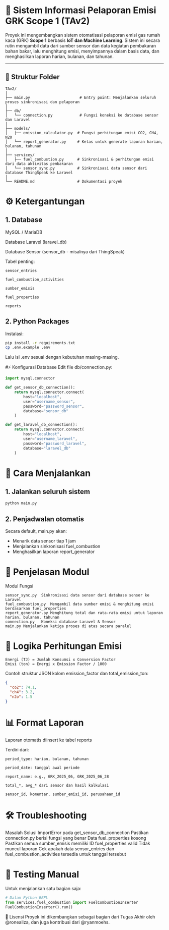 # 🌱 Sistem Informasi Pelaporan Emisi GRK Scope 1 (TAv2)

Proyek ini mengembangkan sistem otomatisasi pelaporan emisi gas rumah kaca (GRK) **Scope 1** berbasis **IoT dan Machine Learning**. Sistem ini secara rutin mengambil data dari sumber sensor dan data kegiatan pembakaran bahan bakar, lalu menghitung emisi, menyimpannya dalam basis data, dan menghasilkan laporan harian, bulanan, dan tahunan.

---

## 📁 Struktur Folder

```plaintext
TAv2/
│
├── main.py                      # Entry point: Menjalankan seluruh proses sinkronisasi dan pelaporan
│
├── db/
│   └── connection.py            # Fungsi koneksi ke database sensor dan Laravel
│
├── models/
│   ├── emission_calculator.py  # Fungsi perhitungan emisi CO2, CH4, N2O
│   └── report_generator.py     # Kelas untuk generate laporan harian, bulanan, tahunan
│
├── services/
│   ├── fuel_combustion.py      # Sinkronisasi & perhitungan emisi dari data aktivitas pembakaran
│   └── sensor_sync.py          # Sinkronisasi data sensor dari database ThingSpeak ke Laravel
│
└── README.md                   # Dokumentasi proyek
```

# ⚙️ Ketergantungan
## 1. Database
MySQL / MariaDB

Database Laravel (laravel_db)

Database Sensor (sensor_db - misalnya dari ThingSpeak)

Tabel penting:
```plaintext
sensor_entries

fuel_combustion_activities

sumber_emisis

fuel_properties

reports
```

## 2. Python Packages
Instalasi:

```bash
pip install -r requirements.txt
cp .env.example .env
```

Lalu isi .env sesuai dengan kebutuhan masing-masing.

#⚡ Konfigurasi Database
Edit file db/connection.py:

```python
import mysql.connector

def get_sensor_db_connection():
    return mysql.connector.connect(
        host="localhost",
        user="username_sensor",
        password="password_sensor",
        database="sensor_db"
    )

def get_laravel_db_connection():
    return mysql.connector.connect(
        host="localhost",
        user="username_laravel",
        password="password_laravel",
        database="laravel_db"
    )
```

# 🚀 Cara Menjalankan
## 1. Jalankan seluruh sistem

```bash
python main.py
```

## 2. Penjadwalan otomatis
Secara default, main.py akan:

- Menarik data sensor tiap 1 jam
- Menjalankan sinkronisasi fuel_combustion
- Menghasilkan laporan report_generator

# 📘 Penjelasan Modul
Modul	Fungsi
```plaintext
sensor_sync.py	Sinkronisasi data sensor dari database sensor ke Laravel
fuel_combustion.py	Mengambil data sumber emisi & menghitung emisi berdasarkan fuel_properties
report_generator.py	Menghitung total dan rata-rata emisi untuk laporan harian, bulanan, tahunan
connection.py	Koneksi database Laravel & Sensor
main.py	Menjalankan ketiga proses di atas secara paralel
```

# 🧠 Logika Perhitungan Emisi
```text
Energi (TJ) = Jumlah Konsumsi x Conversion Factor
Emisi (ton) = Energi x Emission Factor / 1000
```

Contoh struktur JSON kolom emission_factor dan total_emission_ton:

```json
{
  "co2": 74.1,
  "ch4": 3.2,
  "n2o": 1.5
}
```
# 📊 Format Laporan
Laporan otomatis diinsert ke tabel reports

Terdiri dari:
```plaintext
period_type: harian, bulanan, tahunan

period_date: tanggal awal periode

report_name: e.g., GRK_2025_06, GRK_2025_06_28

total_*, avg_* dari sensor dan hasil kalkulasi

sensor_id, komentar, sumber_emisi_id, perusahaan_id
```
# 🛠️ Troubleshooting
Masalah	Solusi
ImportError pada get_sensor_db_connection	Pastikan connection.py berisi fungsi yang benar
Data fuel_properties kosong	Pastikan semua sumber_emisis memiliki ID fuel_properties valid
Tidak muncul laporan	Cek apakah data sensor_entries dan fuel_combustion_activities tersedia untuk tanggal tersebut

# 🧪 Testing Manual
Untuk menjalankan satu bagian saja:

```python
# Dalam Python REPL
from services.fuel_combustion import FuelCombustionInserter
FuelCombustionInserter().run()
```

🧾 Lisensi
Proyek ini dikembangkan sebagai bagian dari Tugas Akhir oleh @roneallza, dan juga kontribusi dari @ryanmoehs.